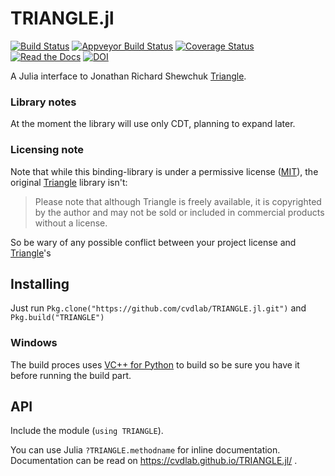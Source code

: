 ﻿# TRIANGLE.jl

[![Build Status](https://travis-ci.org/cvdlab/TRIANGLE.jl.svg?branch=master)](https://travis-ci.org/cvdlab/TRIANGLE.jl)
[![Appveyor Build Status](https://ci.appveyor.com/api/projects/status/github/furio/triangle-jl?branch=master&svg=true)](https://ci.appveyor.com/project/furio/triangle-jl)
[![Coverage Status](https://coveralls.io/repos/github/cvdlab/TRIANGLE.jl/badge.svg)](https://coveralls.io/github/cvdlab/TRIANGLE.jl)
[![Read the Docs](https://img.shields.io/readthedocs/pip.svg)](https://cvdlab.github.io/TRIANGLE.jl/)
[![DOI](https://zenodo.org/badge/doi/10.1007/BFb0014497.svg)](http://dx.doi.org/10.1007/BFb0014497)



A Julia interface to Jonathan Richard Shewchuk [Triangle](https://www.cs.cmu.edu/~quake/triangle.html).

### Library notes
At the moment the library will use only CDT, planning to expand later.

### Licensing note

Note that while this binding-library is under a permissive license ([MIT](LICENSE)), the original [Triangle](https://www.cs.cmu.edu/~quake/triangle.html) library isn't:
> Please note that although Triangle is freely available, it is copyrighted by the author and may not be sold or included in commercial products without a license.

So be wary of any possible conflict between your project license and [Triangle](https://www.cs.cmu.edu/~quake/triangle.html)'s

## Installing

Just run `Pkg.clone("https://github.com/cvdlab/TRIANGLE.jl.git")` and `Pkg.build("TRIANGLE")`

### Windows

The build proces uses [VC++ for Python](https://www.microsoft.com/en-us/download/details.aspx?id=44266) to build so be sure you have it before running the build part.

## API

Include the module (`using TRIANGLE`).

You can use Julia `?TRIANGLE.methodname` for inline documentation. Documentation can be read on https://cvdlab.github.io/TRIANGLE.jl/ .

